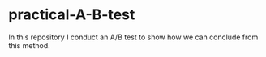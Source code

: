 # practical-A-B-test
In this repository I conduct an A/B test to show how we can conclude from this method.
